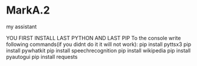 # MarkA.2
my assistant

YOU FIRST INSTALL LAST PYTHON AND LAST PIP
    To the console write following commands(if you didnt do it it will not work):
        pip install pyttsx3
        pip install pywhatkit
        pip install speechrecognition
        pip install wikipedia
        pip install pyautogui
        pip install requests
